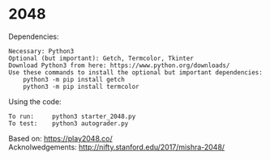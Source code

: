 # 2048

Dependencies:
```
Necessary: Python3
Optional (but important): Getch, Termcolor, Tkinter
Download Python3 from here: https://www.python.org/downloads/
Use these commands to install the optional but important dependencies:
	python3 -m pip install getch
	python3 -m pip install termcolor
```
Using the code:
```
To run: 	python3 starter_2048.py
To test: 	python3 autograder.py 
```

Based on: https://play2048.co/ <br>
Acknolwedgements: http://nifty.stanford.edu/2017/mishra-2048/
